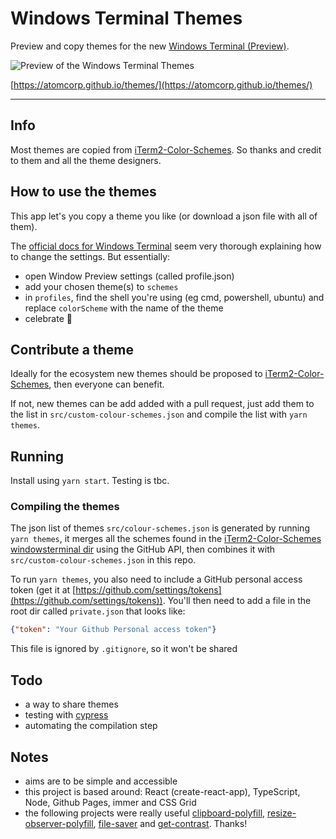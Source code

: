 # Windows Terminal Themes

Preview and copy themes for the new [Windows Terminal (Preview)](https://github.com/microsoft/terminal).

![Preview of the Windows Terminal Themes](https://github.com/atomcorp/themes/master/public/preview.png)

[https://atomcorp.github.io/themes/](https://atomcorp.github.io/themes/)

---

## Info

Most themes are copied from [iTerm2-Color-Schemes](https://github.com/mbadolato/iTerm2-Color-Schemes). So thanks and credit to them and all the theme designers.

## How to use the themes

This app let's you copy a theme you like (or download a json file with all of them). 

The [official docs for Windows Terminal](https://github.com/microsoft/terminal/blob/master/doc/user-docs/UsingJsonSettings.md) seem very thorough explaining how to change the settings. But essentially:
- open Window Preview settings (called profile.json)
- add your chosen theme(s) to `schemes`
- in `profiles`, find the shell you're using (eg cmd, powershell, ubuntu) and replace `colorScheme` with the name of the theme
- celebrate 🥳

## Contribute a theme

Ideally for the ecosystem new themes should be proposed to [iTerm2-Color-Schemes](https://github.com/mbadolato/iTerm2-Color-Schemes), then everyone can benefit. 

If not, new themes can be add added with a pull request, just add them to the list in `src/custom-colour-schemes.json` and compile the list with `yarn themes`.

## Running

Install using `yarn start`. Testing is tbc.

### Compiling the themes 

The json list of themes `src/colour-schemes.json` is generated by running `yarn themes`, it merges all the schemes found in the [iTerm2-Color-Schemes windowsterminal dir](https://github.com/mbadolato/iTerm2-Color-Schemes/tree/master/windowsterminal) using the GitHub API, then combines it with `src/custom-colour-schemes.json` in this repo.

To run `yarn themes`, you also need to include a GitHub personal access token (get it at [https://github.com/settings/tokens](https://github.com/settings/tokens)). You'll then need to add a file in the root dir called `private.json` that looks like: 

```json
{"token": "Your Github Personal access token"}
```

This file is ignored by `.gitignore`, so it won't be shared

## Todo

- a way to share themes
- testing with [cypress](https://www.cypress.io/)
- automating the compilation step

## Notes

- aims are to be simple and accessible
- this project is based around: React (create-react-app), TypeScript, Node, Github Pages, immer and CSS Grid
- the following projects were really useful [clipboard-polyfill](https://github.com/lgarron/clipboard-polyfill), [resize-observer-polyfill](https://github.com/que-etc/resize-observer-polyfill), [file-saver](https://github.com/eligrey/FileSaver.js) and [get-contrast](https://github.com/johno/get-contrast). Thanks!
